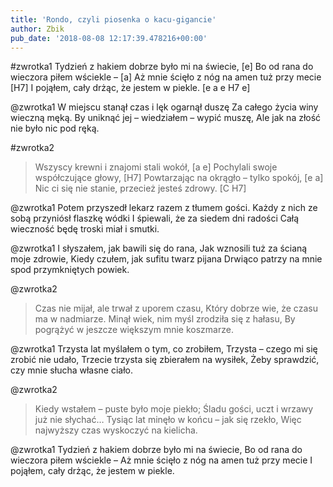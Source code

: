 ```yaml
---
title: 'Rondo, czyli piosenka o kacu-gigancie'
author: Zbik
pub_date: '2018-08-08 12:17:39.478216+00:00'
---
```


#zwrotka1
Tydzień z hakiem dobrze było mi na świecie, [e]
Bo od rana do wieczora piłem wściekle – [a]
Aż mnie ścięło z nóg na amen tuż przy mecie [H7]
I pojąłem, cały drżąc, że jestem w piekle. [e a e H7 e]

@zwrotka1
W miejscu stanął czas i lęk ogarnął duszę
Za całego życia winy wieczną męką.
By uniknąć jej – wiedziałem – wypić muszę,
Ale jak na złość nie było nic pod ręką.

#zwrotka2
>Wszyscy krewni i znajomi stali wokół, [a e]
>Pochylali swoje współczujące głowy, [H7]
>Powtarzając na okrągło – tylko spokój, [e a]
>Nic ci się nie stanie, przecież jesteś zdrowy. [C H7]

@zwrotka1
Potem przyszedł lekarz razem z tłumem gości.
Każdy z nich ze sobą przyniósł flaszkę wódki
I śpiewali, że za siedem dni radości
Całą wieczność będę troski miał i smutki.

@zwrotka1
I słyszałem, jak bawili się do rana,
Jak wznosili tuż za ścianą moje zdrowie,
Kiedy czułem, jak sufitu twarz pijana
Drwiąco patrzy na mnie spod przymkniętych powiek.

@zwrotka2
>Czas nie mijał, ale trwał z uporem czasu,
>Który dobrze wie, że czasu ma w nadmiarze.
>Minął wiek, nim myśl zrodziła się z hałasu,
>By pogrążyć w jeszcze większym mnie koszmarze.

@zwrotka1
Trzysta lat myślałem o tym, co zrobiłem,
Trzysta – czego mi się zrobić nie udało,
Trzecie trzysta się zbierałem na wysiłek,
Żeby sprawdzić, czy mnie słucha własne ciało.

@zwrotka2
>Kiedy wstałem – puste było moje piekło;
>Śladu gości, uczt i wrzawy już nie słychać…
>Tysiąc lat minęło w końcu – jak się rzekło,
>Więc najwyższy czas wyskoczyć na kielicha.

@zwrotka1
Tydzień z hakiem dobrze było mi na świecie,
Bo od rana do wieczora piłem wściekle –
Aż mnie ścięło z nóg na amen tuż przy mecie
I pojąłem, cały drżąc, że jestem w piekle.